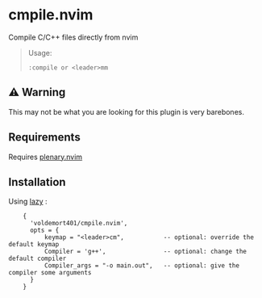 # cmpile.nvim
Compile C/C++ files directly from nvim

> Usage:
>   
>     :compile or <leader>mm

## ⚠️ Warning 
This may not be what you are looking for this plugin is very barebones.

## Requirements
Requires [plenary.nvim](https://github.com/nvim-lua/plenary.nvim)

## Installation 
  Using [lazy](https://github.com/folke/lazy.nvim) :
  ``` vim
      {
        'voldemort401/cmpile.nvim',
        opts = {
            keymap = "<leader>cm",           -- optional: override the default keymap
            Compiler = 'g++',                -- optional: change the default compiler
            Compiler_args = "-o main.out",   -- optional: give the compiler some arguments
        }
      }

  ```
